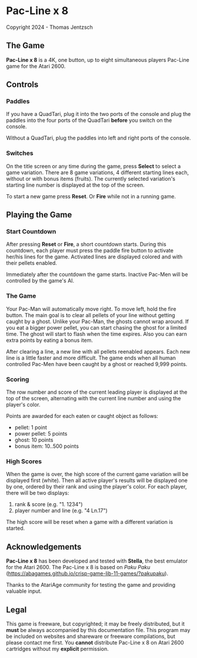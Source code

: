 # Pac-Line x 8
Copyright 2024 - Thomas Jentzsch

## The Game

**Pac-Line x 8** is a 4K, one button, up to eight simultaneous players Pac-Line game for the Atari 2600.

## Controls
### Paddles
If you have a QuadTari, plug it into the two ports of the console and plug the paddles into the four ports of the QuadTari **before** you switch on the console.

Without a QuadTari, plug the paddles into left and right ports of the console.

### Switches
On the title screen or any time during the game, press **Select** to select a game variation. There are 8 game variations, 4 different starting lines each, without or with bonus items (fruits). The currently selected variation's starting line number is displayed at the top of the screen.

To start a new game press **Reset**. Or **Fire** while not in a running game.

## Playing the Game
### Start Countdown
After pressing **Reset** or **Fire**, a short countdown starts. During this countdown, each player must press the paddle fire button to activate her/his lines for the game. Activated lines are displayed colored and with their pellets enabled.

Immediately after the countdown the game starts. Inactive Pac-Men will be controlled by the game's AI.

### The Game
Your Pac-Man will automatically move right. To move left, hold the fire button. The main goal is to clear all pellets of your line without getting caught by a ghost. Unlike your Pac-Man, the ghosts cannot wrap around. If you eat a bigger power pellet, you can start chasing the ghost for a limited time. The ghost will start to flash when the time expires. Also you can earn extra points by eating a bonus item.

After clearing a line, a new line with all pellets reenabled appears. Each new line is a little faster and more difficult. The game ends when all human controlled Pac-Men have been caught by a ghost or reached 9,999 points.

### Scoring
The row number and score of the current leading player is displayed at the top of the screen, alternating with the current line number and using the player's color.

Points are awarded for each eaten or caught object as follows:
- pellet: 1 point
- power pellet: 5 points
- ghost: 10 points
- bonus item: 10..500 points

### High Scores
When the game is over, the high score of the current game variation will be displayed first (white). Then all active player's results will be displayed one by one, ordered by their rank and using the player's color. For each player, there will be two displays:

1. rank & score (e.g. "1. 1234")
2. player number and line (e.g. "4 Ln.17")

The high score will be reset when a game with a different variation is started.

## Acknowledgements
**Pac-Line x 8** has been developed and tested with **Stella**, the best emulator for the Atari 2600. The Pac-Line x 8 is based on _Paku Paku_ (https://abagames.github.io/crisp-game-lib-11-games/?pakupaku).

Thanks to the AtariAge community for testing the game and providing valuable input.

## Legal
This game is freeware, but copyrighted; it may be freely distributed, but it **must** be always accompanied by this documentation file. This program may be included on websites and shareware or freeware compilations, but please contact me first. You **cannot** distribute Pac-Line x 8 on Atari 2600 cartridges without my **explicit** permission.

